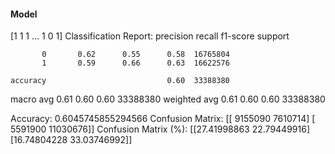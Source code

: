 #### Model
[1 1 1 ... 1 0 1]
Classification Report:
              precision    recall  f1-score   support

           0       0.62      0.55      0.58  16765804
           1       0.59      0.66      0.63  16622576

    accuracy                           0.60  33388380
   macro avg       0.61      0.60      0.60  33388380
weighted avg       0.61      0.60      0.60  33388380

Accuracy: 0.6045745855294566
Confusion Matrix:
[[ 9155090  7610714]
 [ 5591900 11030676]]
Confusion Matrix (%):
[[27.41998863 22.79449916]
 [16.74804228 33.03746992]]
